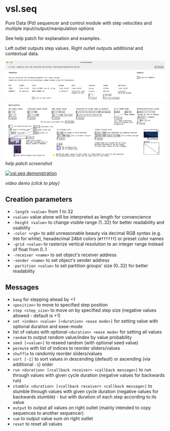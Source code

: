 # vsl.seq
Pure Data (Pd) sequencer and control module with step velocities and multiple input/output/manipulation options

See help patch for explanation and examples.

Left outlet outputs step values. Right outlet outputs additional and contextual data.

![vsl.seq-help.pd](vsl.seq-help.png)
*help patch screenshot*

<a href="https://www.youtube.com/watch?v=0EeVjlQpY5Y">
  <img src="https://img.youtube.com/vi/0EeVjlQpY5Y/maxresdefault.jpg" width="400" alt="vsl.seq demonstration">
</a>

*video demo (click to play)*

## Creation parameters
* `-length <value>` from 1 to 32
* `<value>` value alone will be interpreted as length for convencience
* `-height <value>` to change visible range (1..32) for better readability and usability
* `-color <rgb>` to add unreasonable beauty via decimal RGB syntax (e.g. `999` for white), hexadecimal 24bit colors (`#ffffff`) or preset color names
* `-grid <value>` to rasterize vertical resolution to an integer range instead of float from 0..1
* `-receiver <name>` to set object's receiver address
* `-sender <name>` to set object's sender address
* `-partition <value>` to set partition groups' size (0..32) for better readability

## Messages
* `bang` for stepping ahead by +1
* `<position>` to move to specified step position
* `step <step_size>` to move on by specified step size (negative values allowed - default is +1) 
* `set <index> <value> [<duration> <ease mode>]` for setting value with optional duration and ease-mode
* list of values with optional `<duration> <ease mode>` for setting all values
* `random` to output random value/index by value probability
* `seed [<value>]` to reseed random (with optional seed value)
* `permute` with list of indices to reorder sliders/values
* `shuffle` to randomly reorder sliders/values
* `sort [-1]` to sort values in descending (default) or ascending (via additional `-1`) order
* `run <duration> [<callback receiver> <callback message>]` to run through values with given cycle duration (negative values for backwards run)
* `stumble <duration> [<callback receiver> <callback message>]` to stumble through values with given cycle duration (negative values for backwards stumble) - but with duration of each step according to its value
* `output` to output all values on right outlet (mainly intended to copy sequences to another sequencer)
* `sum` to output value sum on right outlet
* `reset` to reset all values

